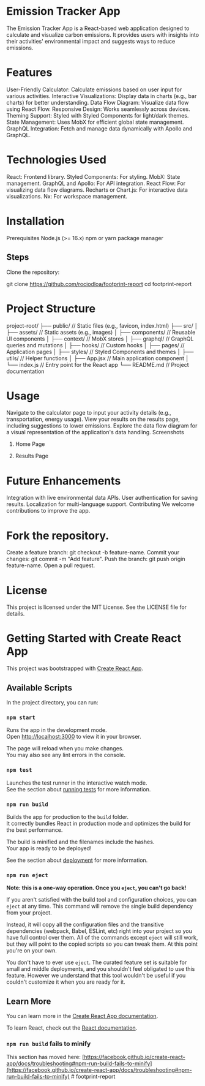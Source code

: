 # Emission Tracker App
The Emission Tracker App is a React-based web application designed to calculate and visualize carbon emissions. It provides users with insights into their activities' environmental impact and suggests ways to reduce emissions.

# Features
User-Friendly Calculator: Calculate emissions based on user input for various activities.
Interactive Visualizations: Display data in charts (e.g., bar charts) for better understanding.
Data Flow Diagram: Visualize data flow using React Flow.
Responsive Design: Works seamlessly across devices.
Theming Support: Styled with Styled Components for light/dark themes.
State Management: Uses MobX for efficient global state management.
GraphQL Integration: Fetch and manage data dynamically with Apollo and GraphQL.

# Technologies Used
React: Frontend library.
Styled Components: For styling.
MobX: State management.
GraphQL and Apollo: For API integration.
React Flow: For visualizing data flow diagrams.
Recharts or Chart.js: For interactive data visualizations.
Nx: For workspace management.

# Installation
Prerequisites
Node.js (>= 16.x)
npm or yarn package manager

## Steps
Clone the repository:

git clone https://github.com/rociodloa/footprint-report
cd footprint-report

# Project Structure

project-root/
├── public/                 // Static files (e.g., favicon, index.html)
├── src/
│   ├── assets/             // Static assets (e.g., images)
│   ├── components/         // Reusable UI components
│   ├── context/            // MobX stores
│   ├── graphql/            // GraphQL queries and mutations
│   ├── hooks/              // Custom hooks
│   ├── pages/              // Application pages
│   ├── styles/             // Styled Components and themes
│   ├── utils/              // Helper functions
│   ├── App.jsx             // Main application component
│   └── index.js            // Entry point for the React app
└── README.md               // Project documentation

# Usage
Navigate to the calculator page to input your activity details (e.g., transportation, energy usage).
View your results on the results page, including suggestions to lower emissions.
Explore the data flow diagram for a visual representation of the application's data handling.
Screenshots
1. Home Page

2. Results Page

# Future Enhancements
Integration with live environmental data APIs.
User authentication for saving results.
Localization for multi-language support.
Contributing
We welcome contributions to improve the app.

# Fork the repository.
Create a feature branch: git checkout -b feature-name.
Commit your changes: git commit -m "Add feature".
Push the branch: git push origin feature-name.
Open a pull request.

# License
This project is licensed under the MIT License. See the LICENSE file for details.


# Getting Started with Create React App

This project was bootstrapped with [Create React App](https://github.com/facebook/create-react-app).

## Available Scripts

In the project directory, you can run:

### `npm start`

Runs the app in the development mode.\
Open [http://localhost:3000](http://localhost:3000) to view it in your browser.

The page will reload when you make changes.\
You may also see any lint errors in the console.

### `npm test`

Launches the test runner in the interactive watch mode.\
See the section about [running tests](https://facebook.github.io/create-react-app/docs/running-tests) for more information.

### `npm run build`

Builds the app for production to the `build` folder.\
It correctly bundles React in production mode and optimizes the build for the best performance.

The build is minified and the filenames include the hashes.\
Your app is ready to be deployed!

See the section about [deployment](https://facebook.github.io/create-react-app/docs/deployment) for more information.

### `npm run eject`

**Note: this is a one-way operation. Once you `eject`, you can't go back!**

If you aren't satisfied with the build tool and configuration choices, you can `eject` at any time. This command will remove the single build dependency from your project.

Instead, it will copy all the configuration files and the transitive dependencies (webpack, Babel, ESLint, etc) right into your project so you have full control over them. All of the commands except `eject` will still work, but they will point to the copied scripts so you can tweak them. At this point you're on your own.

You don't have to ever use `eject`. The curated feature set is suitable for small and middle deployments, and you shouldn't feel obligated to use this feature. However we understand that this tool wouldn't be useful if you couldn't customize it when you are ready for it.

## Learn More

You can learn more in the [Create React App documentation](https://facebook.github.io/create-react-app/docs/getting-started).

To learn React, check out the [React documentation](https://reactjs.org/).

### `npm run build` fails to minify

This section has moved here: [https://facebook.github.io/create-react-app/docs/troubleshooting#npm-run-build-fails-to-minify](https://facebook.github.io/create-react-app/docs/troubleshooting#npm-run-build-fails-to-minify)
#   f o o t p r i n t - r e p o r t  
 